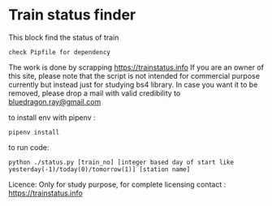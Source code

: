 # Train status finder
This block find the status of train

    check Pipfile for dependency

The work is done by scrapping https://trainstatus.info
If you are an owner of this site, please note that the script is not intended for commercial purpose currently but instead just for studying bs4 library. In case you want it to be removed, please drop a mail with valid credibility to 
bluedragon.ray@gmail.com

to install env with pipenv :

    pipenv install

to run code:

    python ./status.py [train_no] [integer based day of start like yesterday(-1)/today(0)/tomorrow(1)] [station name]

Licence:
Only for study purpose, for complete licensing contact : https://trainstatus.info 